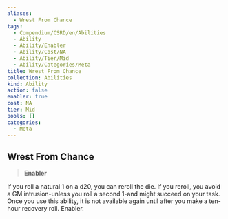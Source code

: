 ```yaml
---
aliases:
  - Wrest From Chance
tags:
  - Compendium/CSRD/en/Abilities
  - Ability
  - Ability/Enabler
  - Ability/Cost/NA
  - Ability/Tier/Mid
  - Ability/Categories/Meta
title: Wrest From Chance
collection: Abilities
kind: Ability
action: false
enabler: true
cost: NA
tier: Mid
pools: []
categories:
  - Meta
---
```

## Wrest From Chance  
>**Enabler**
  
If you roll a natural 1 on a d20, you can reroll the die. If you reroll, you avoid a GM intrusion-unless you roll a second 1-and might succeed on your task. Once you use this ability, it is not available again until after you make a ten-hour recovery roll. Enabler.